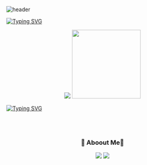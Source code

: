 ![header](https://capsule-render.vercel.app/api?type=waving&color=gradient&height=250&section=header&text=Hanbi-Kim&fontSize=80)

[![Typing SVG](https://readme-typing-svg.herokuapp.com/?color=f0f6fc&lines=Welcome+hanbi's+github&font=Redressed&size=40)](https://git.io/typing-svg)

<!-- stats -->
<p align = "center"><img src = "https://github-readme-stats.vercel.app/api?username=khbbbbi&show_icons=true&theme=onedark">
<img style="height:180px" src="https://github-readme-stats.vercel.app/api/top-langs/?username=khbbbbi&layout=compact&theme=nord&hide_border=true" /></p>

[![Typing SVG](https://readme-typing-svg.herokuapp.com/?color=f0f6fc&lines=Hello&font=Redressed&size=40)](https://git.io/typing-svg)

<br>



<br>

<!-- 인스타,벨로그 -->
<h3 align = "center">😬 Aboout Me😬</h3>

<p align = "center"><a href="https://velog.io/@hamba" target="_blank"><img src="https://img.shields.io/badge/velog-82c59c?style=flat&logo=velog&logoColor=white"/></a>
<a href="https://www.instagram.com/o_ham.ba/" target="_blank"><img src="https://img.shields.io/badge/Instagram-e598b2?style=flat&logo=Instagram&logoColor=white"/></a></p>


<!--
**khbbbbi/khbbbbi** is a ✨ _special_ ✨ repository because its `README.md` (this file) appears on your GitHub profile.

Here are some ideas to get you started:

- 🔭 I’m currently working on ...
- 🌱 I’m currently learning ...
- 👯 I’m looking to collaborate on ...
- 🤔 I’m looking for help with ...
- 💬 Ask me about ...
- 📫 How to reach me: ...
- 😄 Pronouns: ...
- ⚡ Fun fact: ...
-->
